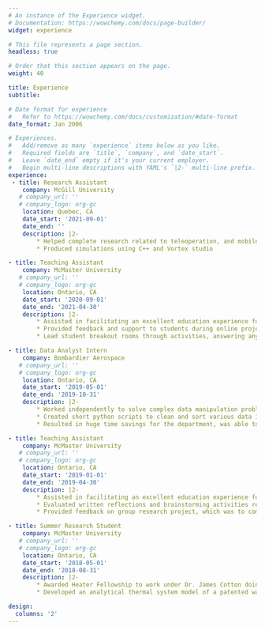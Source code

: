 ```yaml
---
# An instance of the Experience widget.
# Documentation: https://wowchemy.com/docs/page-builder/
widget: experience

# This file represents a page section.
headless: true

# Order that this section appears on the page.
weight: 40

title: Experience
subtitle:

# Date format for experience
#   Refer to https://wowchemy.com/docs/customization/#date-format
date_format: Jan 2006

# Experiences.
#   Add/remove as many `experience` items below as you like.
#   Required fields are `title`, `company`, and `date_start`.
#   Leave `date_end` empty if it's your current employer.
#   Begin multi-line descriptions with YAML's `|2-` multi-line prefix.
experience:
 - title: Research Assistant
    company: McGill University
   # company_url: ''
   # company_logo: org-gc
    location: Quebec, CA
    date_start: '2021-09-01'
    date_end: ''
    description: |2-
        * Helped complete research related to teleoperation, and mobile robotics
        * Produced simulations using C++ and Vortex studio

- title: Teaching Assistant
    company: McMaster University
   # company_url: ''
   # company_logo: org-gc
    location: Ontario, CA
    date_start: '2020-09-01'
    date_end: '2021-04-30'
    description: |2-
        * Assisted in facilitating an excellent education experience for students in Engineering 1P13
        * Provided feedback and support to students during online project labs, related to material science, computer science, and engineering presentations
        * Lead student breakout rooms through activities, answering any questions that the students had

- title: Data Analyst Intern
    company: Bombardier Aerospace
   # company_url: ''
   # company_logo: org-gc
    location: Ontario, CA
    date_start: '2019-05-01'
    date_end: '2019-10-31'
    description: |2-
        * Worked independently to solve complex data manipulation problems in order to reduce task time
        * Created short python scripts to clean and sort various data input streams as well as perform different forms of analysis on the cleaned data
        * Resulted in huge time savings for the department, was able to reduce the task time from months of work per year to less than an hour

- title: Teaching Assistant
    company: McMaster University
   # company_url: ''
   # company_logo: org-gc
    location: Ontario, CA
    date_start: '2019-01-01'
    date_end: '2019-04-30'
    description: |2-
        * Assisted in facilitating an excellent education experience for Innovation 1X03 under professor Kenneth Owen
        * Evaluated written reflections and brainstorming activities related to Innovation and Entrepreneurship on feasibility of ideas and quality of work
        * Provided feedback on group research project, which was to complete the initial steps of starting a theoretical business

- title: Summer Research Student
    company: McMaster University
   # company_url: ''
   # company_logo: org-gc
    location: Ontario, CA
    date_start: '2018-05-01'
    date_end: '2018-08-31'
    description: |2-        
        * Awarded Heater Fellowship to work under Dr. James Cotton doing reaserach into waste heat recovery
        * Developed an analytical thermal system model of a patented waste heat recovery system using Modelica and Excel

design:
  columns: '2'
---
```

